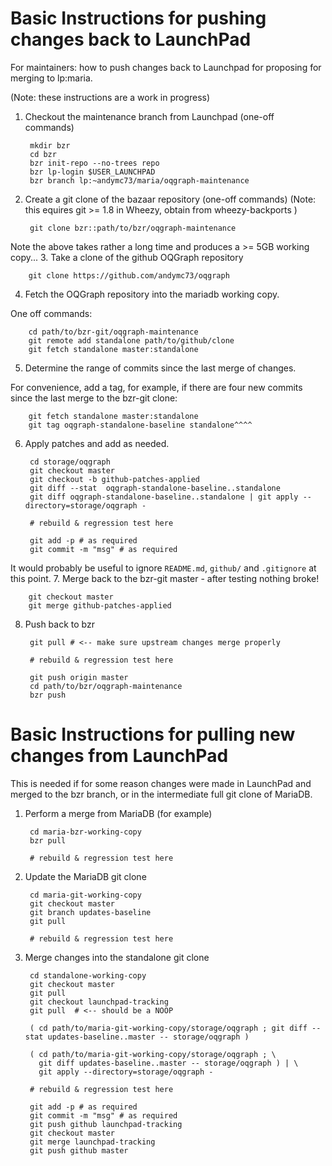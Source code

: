 Basic Instructions for pushing changes back to LaunchPad
========================================================

For maintainers: how to push changes back to Launchpad for proposing for merging to lp:maria.

(Note: these instructions are a work in progress)

1. Checkout the maintenance branch from Launchpad (one-off commands)

        mkdir bzr
        cd bzr
        bzr init-repo --no-trees repo
        bzr lp-login $USER_LAUNCHPAD
        bzr branch lp:~andymc73/maria/oqgraph-maintenance
2. Create a git clone of the bazaar repository (one-off commands)
(Note: this equires git >= 1.8 in Wheezy, obtain from wheezy-backports )

        git clone bzr::path/to/bzr/oqgraph-maintenance
Note the above takes rather a long time and produces a >= 5GB working copy...
3. Take a clone of the github OQGraph repository

        git clone https://github.com/andymc73/oqgraph
4. Fetch the OQGraph repository into the mariadb working copy.

One off commands:

        cd path/to/bzr-git/oqgraph-maintenance
        git remote add standalone path/to/github/clone
        git fetch standalone master:standalone
5. Determine the range of commits since the last merge of changes.

For convenience, add a tag, for example, if there are four new commits since the last merge to the bzr-git clone:

        git fetch standalone master:standalone
        git tag oqgraph-standalone-baseline standalone^^^^
6. Apply patches and add as needed.

        cd storage/oqgraph
        git checkout master
        git checkout -b github-patches-applied
        git diff --stat  oqgraph-standalone-baseline..standalone
        git diff oqgraph-standalone-baseline..standalone | git apply --directory=storage/oqgraph -
        
        # rebuild & regression test here
        
        git add -p # as required
        git commit -m "msg" # as required 
It would probably be useful to ignore `README.md`, `github/` and `.gitignore` at this point.
7. Merge back to the bzr-git master - after testing nothing broke!

        git checkout master
        git merge github-patches-applied
8. Push back to bzr

        git pull # <-- make sure upstream changes merge properly
        
        # rebuild & regression test here
        
        git push origin master
        cd path/to/bzr/oqgraph-maintenance
        bzr push

Basic Instructions for pulling new changes from LaunchPad
========================================================

This is needed if for some reason changes were made in LaunchPad and merged to the bzr branch, or in the intermediate full git clone of MariaDB.


1. Perform a merge from MariaDB (for example)

        cd maria-bzr-working-copy
        bzr pull
        
        # rebuild & regression test here

2. Update the MariaDB git clone

        cd maria-git-working-copy
        git checkout master
        git branch updates-baseline
        git pull
        
        # rebuild & regression test here

3. Merge changes into the standalone git clone

        cd standalone-working-copy
        git checkout master
        git pull
        git checkout launchpad-tracking
        git pull  # <-- should be a NOOP
                
        ( cd path/to/maria-git-working-copy/storage/oqgraph ; git diff --stat updates-baseline..master -- storage/oqgraph )
        
        ( cd path/to/maria-git-working-copy/storage/oqgraph ; \
          git diff updates-baseline..master -- storage/oqgraph ) | \
          git apply --directory=storage/oqgraph -

        # rebuild & regression test here
        
        git add -p # as required
        git commit -m "msg" # as required 
        git push github launchpad-tracking
        git checkout master
        git merge launchpad-tracking
        git push github master

